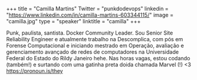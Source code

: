 +++ 
title = "Camilla Martins" 
Twitter = "punkdodevops" 
linkedin = "https://www.linkedin.com/in/camilla-martins-603344115/" 
image = "camilla.jpg" 
type = "speaker" 
linktitle = "camilla" 
+++ 

Punk, paulista, santista. Docker Community Leader. Sou Senior Site Reliability Engineer e atualmente trabalho na Descomplica, com pós em Forense Computacional e iniciando mestrado em Operação, avaliação e gerenciamento avançado de redes de computadores na Universidade Federal do Estado do Rildy Janeiro hehe. Nas horas vagas, estou codando (também!) e surtando com uma gatinha preta doida chamada Marvel (!) <3 https://pronoun.is/they
